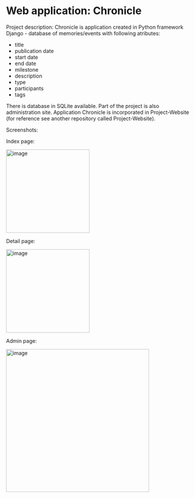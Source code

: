 # Web application: Chronicle

Project description:
Chronicle is application created in Python framework Django - database of memories/events with following atributes:
- title
- publication date
- start date
- end date
- milestone
- description
- type
- participants
- tags

There is database in SQLite available.
Part of the project is also administration site.
Application Chronicle is incorporated in Project-Website (for reference see another repository called Project-Website).

Screenshots:

Index page:

<img width="227" alt="image" src="https://user-images.githubusercontent.com/119850119/212880818-7fc5d380-ae70-4827-9c75-82a499d148d9.png">

Detail page:

<img width="227" alt="image" src="https://user-images.githubusercontent.com/119850119/212881314-a7c30a94-e39e-4c57-b978-2931bc3ea404.png">

Admin page:

<img width="389" alt="image" src="https://user-images.githubusercontent.com/119850119/212734408-564688ab-4574-4dc9-8065-6a82bf6542c1.png">

